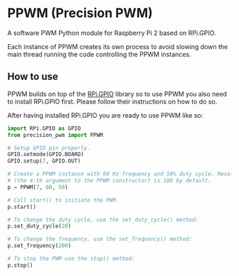 # PPWM (Precision PWM)
A software PWM Python module for Raspberry Pi 2 based on RPi.GPIO.

Each instance of PPWM creates its own process to avoid slowing down the main
thread running the code controlling the PPWM instances.

## How to use
PPWM builds on top of the [RPi.GPIO](http://sourceforge.net/projects/raspberry-gpio-python/) library so to use PPWM
you also need to install RPi.GPIO first. Please follow their instructions on how
to do so.

After having installed RPi.GPIO you are ready to use PPWM like so:
```python
import RPi.GPIO as GPIO
from precision_pwm import PPWM

# Setup GPIO pin properly.
GPIO.setmode(GPIO.BOARD)
GPIO.setup(7, GPIO.OUT)

# Create a PPWM instance with 60 Hz frequency and 50% duty cycle. Resolution
# (the 4:th argument to the PPWM constructor) is 100 by default.
p = PPWM(7, 60, 50)

# Call start() to initiate the PWM.
p.start()

# To change the duty cycle, use the set_duty_cycle() method:
p.set_duty_cycle(20)

# To change the frequency, use the set_frequency() method:
p.set_frequency(200)

# To stop the PWM use the stop() method:
p.stop()
```
